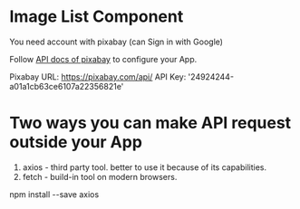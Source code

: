 # Image List Component

You need account with pixabay (can Sign in with Google)

Follow [API docs of pixabay](https://pixabay.com/api/docs/) to configure your App.

Pixabay URL: https://pixabay.com/api/
API Key: '24924244-a01a1cb63ce6107a22356821e'

# Two ways you can make API request outside your App

1. axios - third party tool. better to use it because of its capabilities.
2. fetch -  build-in tool on modern browsers.


npm install --save axios
